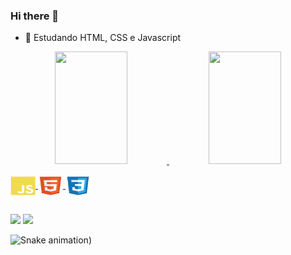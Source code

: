 ### Hi there 👋

- 🌱 Estudando HTML, CSS e Javascript
<div align="center">
  <a href="https://github.com/LeonardoAlves98">
    <img width="48%"height="180em" src="https://github-readme-stats.vercel.app/api?username=LeonardoAlves98&show_icons=true&theme=tokyonight&include_all_commits=true&count_private=true">
  <img width="48%"height="180em" src="https://github-readme-stats.vercel.app/api/top-langs/?username=LeonardoAlves98&layout=compact&langs_count=16&theme=tokyonight">
    
</div>
  <div style="display: inline_block"><br>
  <img align="center" alt="Leo-Js" height="30" width="40" src="https://raw.githubusercontent.com/devicons/devicon/master/icons/javascript/javascript-plain.svg">
  <img align="center" alt="Leo-HTML" height="30" width="40" src="https://raw.githubusercontent.com/devicons/devicon/master/icons/html5/html5-original.svg">
  <img align="center" alt="Leo-CSS" height="30" width="40" src="https://raw.githubusercontent.com/devicons/devicon/master/icons/css3/css3-original.svg">
</div>
  
  ##
  <div> 
  <a href="https://instagram.com/leonardo_alves_1998" target="_blank"><img src="https://img.shields.io/badge/-Instagram-%23E4405F?style=for-the-badge&logo=instagram&logoColor=white" target="_blank"></a>
    <a href="mailto:leonardo.a_silva@hotmail.com" target="_blank"><img src="https://img.shields.io/badge/Microsoft_Outlook-0078D4?style=for-the-badge&logo=microsoft-outlook&logoColor=white" target="_blank"></a>
 	
 
  ![Snake animation](https://github.com/LeonardoAlves98/LeonardoAlves98/blob/output/github-contribution-grid-snake.svg))
 
</div>
